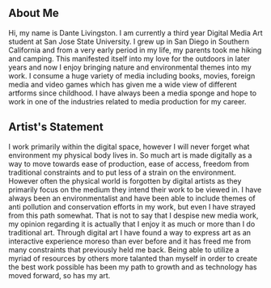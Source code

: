 ## About Me

Hi, my name is Dante Livingston. I am currently a third year Digital Media Art student at San Jose State University. I grew up in San Diego in Southern California and from a very early period in my life, my parents took me hiking and camping. This manifested itself into my love for the outdoors in later years and now I enjoy bringing nature and environmental themes into my work. I consume a huge variety of media including books, movies, foreign media and video games which has given me a wide view of different artforms since childhood. I have always been a media sponge and hope to work in one of the industries related to media production for my career.

## Artist's Statement

I work primarily within the digital space, however I will never forget what environment my physical body lives in. So much art is made digitally as a way to move towards ease of production, ease of access, freedom from traditional constraints and to put less of a strain on the environment. However often the physical world is forgotten by digital artists as they primarily focus on the medium they intend their work to be viewed in. I have always been an environmentalist and have been able to include themes of anti pollution and conservation efforts in my work, but even I have strayed from this path somewhat. That is not to say that I despise new media work, my opinion regarding it is actually that I enjoy it as much or more than I do traditional art. Through digital art I have found a way to express art as an interactive experience moreso than ever before and it has freed me from many constraints that previously held me back. Being able to utilize a myriad of resources by others more talanted than myself in order to create the best work possible has been my path to growth and as technology has moved forward, so has my art.
